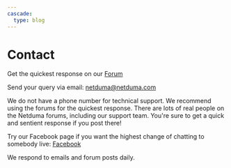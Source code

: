 ```yaml
---
cascade:
  type: blog
---
```


# Contact

Get the quickest response on our [Forum](forum.netduma.com)

Send your query via email: netduma@netduma.com

We do not have a phone number for technical support. We recommend using the forums for the quickest response. There are lots of real people on the Netduma forums, including our support team. You're sure to get a quick and sentient response if you post there!

Try our Facebook page if you want the highest change of chatting to somebody live: [Facebook](https://www.facebook.com/Netduma/)

We respond to emails and forum posts daily.